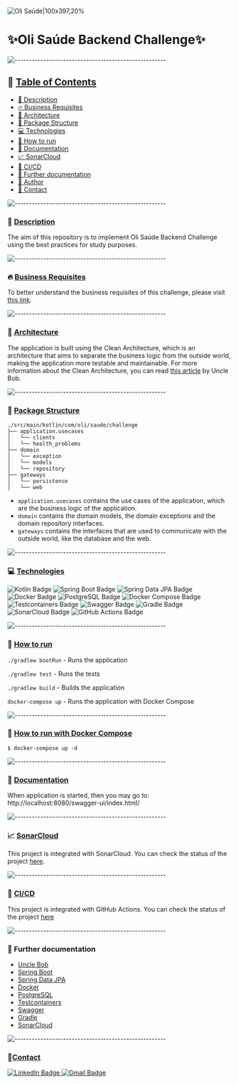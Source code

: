 ![Oli Saúde|100x397,20%](https://hs-7708371.f.hubspotfree.net/hub/7708371/hubfs/logo-olisaude.png?upscale=true&width=288&upscale=true&name=logo-olisaude.png) 

# ✨Oli Saúde Backend Challenge✨

![-----------------------------------------------------](https://raw.githubusercontent.com/andreasbm/readme/master/assets/lines/rainbow.png)

## 📖 <ins>Table of Contents</ins>

- [📌 Description](#-description)
- [🔥 Business Requisites](#-business-requisites)
- [🏢 Architecture](#-architecture)
- [💎 Package Structure](#-package-structure)
- [💻 Technologies](#-technologies)
- [🚀 How to run](#-how-to-run)
- [📝 Documentation](#-documentation)
- [📈 SonarCloud](#-sonarcloud)
- [👲 CI/CD](#-cicd)
- [📝 Further documentation](#-further-documentation)
- [👨 Author](#-author)
- [📱 Contact](#-contact)

![-----------------------------------------------------](https://raw.githubusercontent.com/andreasbm/readme/master/assets/lines/rainbow.png)
### 📌 <ins>Description</ins>
The aim of this repository is to implement Oli Saúde Backend Challenge using the best practices for study purposes.

![-----------------------------------------------------](https://raw.githubusercontent.com/andreasbm/readme/master/assets/lines/rainbow.png)

### 🔥 <ins>Business Requisites</ins>
To better understand the business requisites of this challenge, please visit [this link](https://github.com/olisaude/teste-dev-backend).

![-----------------------------------------------------](https://raw.githubusercontent.com/andreasbm/readme/master/assets/lines/rainbow.png)

### 🏢 <ins>Architecture</ins>

The application is built using the Clean Architecture, which is an architecture that aims to separate the business logic from the outside world, making the application more testable and maintainable.
For more information about the Clean Architecture, you can read [this article](https://blog.cleancoder.com/uncle-bob/2012/08/13/the-clean-architecture.html) by Uncle Bob.

![-----------------------------------------------------](https://raw.githubusercontent.com/andreasbm/readme/master/assets/lines/rainbow.png)

### 💎 <ins>Package Structure</ins>

```text
./src/main/kotlin/com/oli/saude/challenge
├── application.usecases
│   └── clients
│   └── health_problems
├── domain
│   └── exception
│   └── models
│   └── repository
├── gateways
│   └── persistence
│   └── web
```

- `application.usecases` contains the use cases of the application, which are the business logic of the application.
- `domain` contains the domain models, the domain exceptions and the domain repository interfaces.
- `gateways` contains the interfaces that are used to communicate with the outside world, like the database and the web.

![-----------------------------------------------------](https://raw.githubusercontent.com/andreasbm/readme/master/assets/lines/rainbow.png)

### 💻 <ins>Technologies</ins>

<img src="https://img.shields.io/badge/Kotlin-7F52FF?style=for-the-badge&logo=kotlin&logoColor=white" alt="Kotlin Badge"/>
<img src="https://img.shields.io/badge/Spring_Boot-6DB33F?style=for-the-badge&logo=spring-boot&logoColor=white" alt="Spring Boot Badge"/>
<img src="https://img.shields.io/badge/Spring_Data_JPA-6DB33F?style=for-the-badge&logo=spring-data-jpa&logoColor=white" alt="Spring Data JPA Badge"/><br/>
<img src="https://img.shields.io/badge/Docker-2496ED?style=for-the-badge&logo=docker&logoColor=white" alt="Docker Badge"/>
<img src="https://img.shields.io/badge/PostgreSQL-336791?style=for-the-badge&logo=postgresql&logoColor=white" alt="PostgreSQL Badge"/>
<img src="https://img.shields.io/badge/Docker_Compose-2496ED?style=for-the-badge&logo=docker&logoColor=white" alt="Docker Compose Badge"/><br/>
<img src="https://img.shields.io/badge/Testcontainers-000000?style=for-the-badge&logo=testcontainers&logoColor=white" alt="Testcontainers Badge"/>
<img src="https://img.shields.io/badge/Swagger-85EA2D?style=for-the-badge&logo=swagger&logoColor=white" alt="Swagger Badge"/>
<img src="https://img.shields.io/badge/Gradle-02303A?style=for-the-badge&logo=gradle&logoColor=white" alt="Gradle Badge"/><br/>
<img src="https://img.shields.io/badge/SonarCloud-4E9BCD?style=for-the-badge&logo=sonarcloud&logoColor=white" alt="SonarCloud Badge"/>
<img src="https://img.shields.io/badge/GitHub_Actions-2088FF?style=for-the-badge&logo=github-actions&logoColor=white" alt="GitHub Actions Badge"/>


![-----------------------------------------------------](https://raw.githubusercontent.com/andreasbm/readme/master/assets/lines/rainbow.png)

### 🚀 <ins>How to run</ins>

```./gradlew bootRun``` - Runs the application

```./gradlew test``` - Runs the tests

```./gradlew build``` - Builds the application

```docker-compose up``` - Runs the application with Docker Compose

![-----------------------------------------------------](https://raw.githubusercontent.com/andreasbm/readme/master/assets/lines/rainbow.png)

### 🐳 <ins>How to run with Docker Compose</ins>

```shell
$ docker-compose up -d
```
![-----------------------------------------------------](https://raw.githubusercontent.com/andreasbm/readme/master/assets/lines/rainbow.png)

### 📝 <ins>Documentation</ins>

When application is started, then you may go to: http://localhost:8080/swagger-ui/index.html/

![-----------------------------------------------------](https://raw.githubusercontent.com/andreasbm/readme/master/assets/lines/rainbow.png)

### 📈 <ins>SonarCloud</ins>

This project is integrated with SonarCloud. You can check the status of the project [here](https://sonarcloud.io/dashboard?id=iuryamaral1_oli-saude-challenge).

![-----------------------------------------------------](https://raw.githubusercontent.com/andreasbm/readme/master/assets/lines/rainbow.png)

### 👲 <ins>CI/CD</ins>

This project is integrated with GitHub Actions. You can check the status of the project [here]()

![-----------------------------------------------------](https://raw.githubusercontent.com/andreasbm/readme/master/assets/lines/rainbow.png)

### 📝 Further documentation

- [Uncle Bob](https://blog.cleancoder.com/uncle-bob/2012/08/13/the-clean-architecture.html)
- [Spring Boot](https://spring.io/projects/spring-boot)
- [Spring Data JPA](https://spring.io/projects/spring-data-jpa)
- [Docker](https://www.docker.com/)
- [PostgreSQL](https://www.postgresql.org/)
- [Testcontainers](https://www.testcontainers.org/)
- [Swagger](https://swagger.io/)
- [Gradle](https://gradle.org/)
- [SonarCloud](https://sonarcloud.io/)

![-----------------------------------------------------](https://raw.githubusercontent.com/andreasbm/readme/master/assets/lines/rainbow.png)

### 📱<ins>Contact</ins>

<a href="https://www.linkedin.com/in/iury-amaral-8a6294130/">
    <img src="https://img.shields.io/badge/LinkedIn-blue?style=for-the-badge&logo=linkedin&logoColor=white" alt="LinkedIn Badge"/>
</a>
<a href="mailto:iurydrayton@gmail.com">
    <img src="https://img.shields.io/badge/iurydrayton@gmail.com-Gmail-red?style=for-the-badge&logo=gmail&logoColor=white" alt="Gmail Badge"/>
</a>

